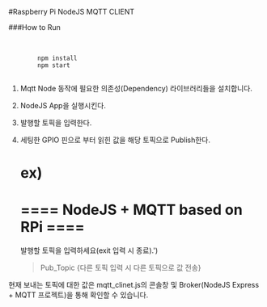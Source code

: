 #Raspberry Pi NodeJS MQTT CLIENT

###How to Run
<pre> 
    <code>
        npm install
        npm start
    </code>
</pre>

1. Mqtt Node 동작에 필요한 의존성(Dependency) 라이브러리들을 설치합니다.
2. NodeJS App을 실행시킨다.
3. 발행할 토픽을 입력한다.
4. 세팅한 GPIO 핀으로 부터 읽힌 값을 해당 토픽으로 Publish한다.


    ex) 
    ========================================
    ====   NodeJS + MQTT based on RPi   ====
    ========================================
    발행할 토픽을 입력하세요(exit 입력 시 종료).')
    > Pub_Topic
    > {다른 토픽 입력 시 다른 토픽으로 값 전송}
    
현재 보내는 토픽에 대한 값은 mqtt_clinet.js의 콘솔창 및 Broker(NodeJS Express + MQTT 프로젝트)을 통해 확인할 수 있습니다. 

